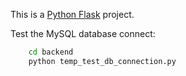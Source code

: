 This is a [Python Flask](https://flask.palletsprojects.com/en/stable/installation/) project.

Test the MySQL database connect:

```bash
    cd backend
    python temp_test_db_connection.py 
```

